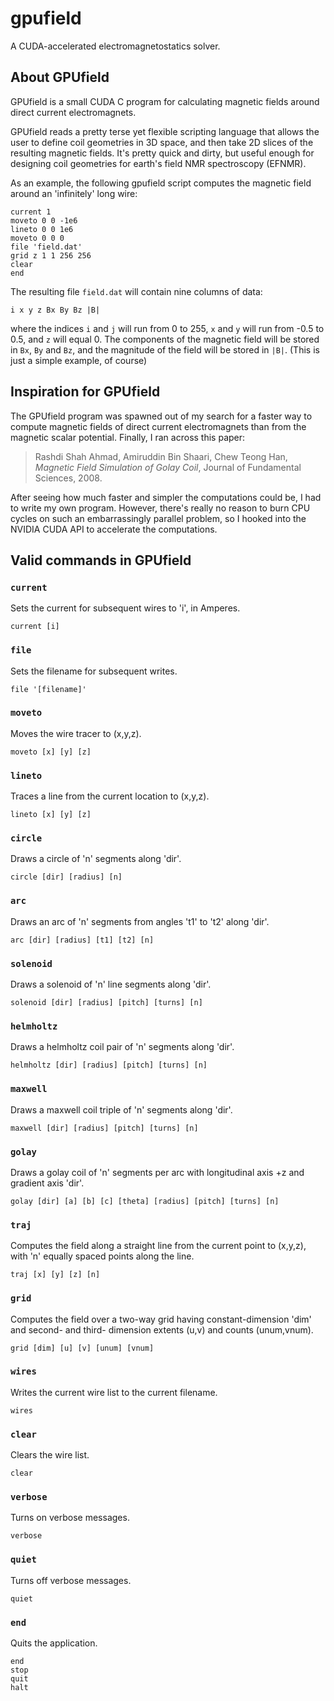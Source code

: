 # gpufield

A CUDA-accelerated electromagnetostatics solver.

## About GPUfield

GPUfield is a small CUDA C program for calculating magnetic fields around
direct current electromagnets.

GPUfield reads a pretty terse yet flexible scripting language that allows the
user to define coil geometries in 3D space, and then take 2D slices of the
resulting magnetic fields. It's pretty quick and dirty, but useful enough
for designing coil geometries for earth's field NMR spectroscopy (EFNMR).

As an example, the following gpufield script computes the magnetic field around
an 'infinitely' long wire:

```
current 1
moveto 0 0 -1e6
lineto 0 0 1e6
moveto 0 0 0
file 'field.dat'
grid z 1 1 256 256
clear
end
```

The resulting file `field.dat` will contain nine columns of data:

```
i x y z Bx By Bz |B|
```

where the indices `i` and `j` will run from 0 to 255, `x` and `y` will run
from -0.5 to 0.5, and `z` will equal 0. The components of the magnetic field
will be stored in `Bx`, `By` and `Bz`, and the magnitude of the field will be
stored in `|B|`. (This is just a simple example, of course)

## Inspiration for GPUfield

The GPUfield program was spawned out of my search for a faster way to compute
magnetic fields of direct current electromagnets than from the magnetic
scalar potential. Finally, I ran across this paper:

> Rashdi Shah Ahmad, Amiruddin Bin Shaari, Chew Teong Han, _Magnetic Field
> Simulation of Golay Coil_, Journal of Fundamental Sciences, 2008.

After seeing how much faster and simpler the computations could be, I had to
write my own program. However, there's really no reason to burn CPU cycles on
such an embarrassingly parallel problem, so I hooked into the NVIDIA CUDA API
to accelerate the computations.

## Valid commands in GPUfield

### `current`

Sets the current for subsequent wires to 'i', in Amperes.

```
current [i]
```

### `file`

Sets the filename for subsequent writes.

```
file '[filename]'
```

### `moveto`

Moves the wire tracer to (x,y,z).

```
moveto [x] [y] [z]
```

### `lineto`

Traces a line from the current location to (x,y,z).

```
lineto [x] [y] [z]
```

### `circle`

Draws a circle of 'n' segments along 'dir'.

```
circle [dir] [radius] [n]
```

### `arc`

Draws an arc of 'n' segments from angles 't1' to 't2' along 'dir'.

```
arc [dir] [radius] [t1] [t2] [n]
```

### `solenoid`

Draws a solenoid of 'n' line segments along 'dir'.

```
solenoid [dir] [radius] [pitch] [turns] [n]
```

### `helmholtz`

Draws a helmholtz coil pair of 'n' segments along 'dir'.

```
helmholtz [dir] [radius] [pitch] [turns] [n]
```

### `maxwell`

Draws a maxwell coil triple of 'n' segments along 'dir'.

```
maxwell [dir] [radius] [pitch] [turns] [n]
```

### `golay`

Draws a golay coil of 'n' segments per arc with longitudinal axis +z and
gradient axis 'dir'.

```
golay [dir] [a] [b] [c] [theta] [radius] [pitch] [turns] [n]
```

### `traj`

Computes the field along a straight line from the current point to (x,y,z),
with 'n' equally spaced points along the line.

```
traj [x] [y] [z] [n]
```

### `grid`

Computes the field over a two-way grid having constant-dimension 'dim'
and second- and third- dimension extents (u,v) and counts (unum,vnum).

```
grid [dim] [u] [v] [unum] [vnum]
```

### `wires`

Writes the current wire list to the current filename.

```
wires
```

### `clear`

Clears the wire list.

```
clear
```

### `verbose`

Turns on verbose messages.

```
verbose
```

### `quiet`

Turns off verbose messages.

```
quiet
```

### `end`

Quits the application.

```
end
stop
quit
halt
```

